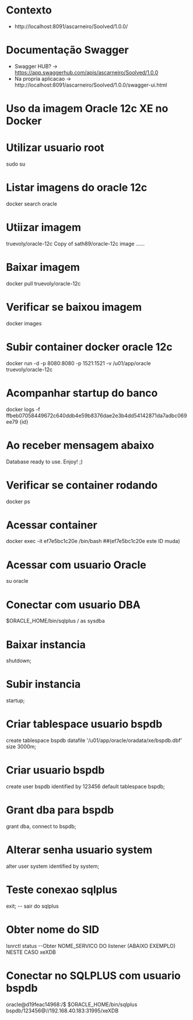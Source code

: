 # Contexto
 - http://localhost:8091/ascarneiro/Soolved/1.0.0/

# Documentação Swagger
- Swagger HUB? -> https://app.swaggerhub.com/apis/ascarneiro/Soolved/1.0.0
- Na propria aplicacao -> http://localhost:8091/ascarneiro/Soolved/1.0.0/swagger-ui.html



# Uso da imagem Oracle 12c XE no Docker
# Utilizar usuario root
sudo su

# Listar imagens do oracle 12c
docker search oracle

# Utiizar imagem
truevoly/oracle-12c                   Copy of sath89/oracle-12c image ......

# Baixar imagem
docker pull truevoly/oracle-12c

# Verificar se baixou imagem
docker images

# Subir container docker oracle 12c
docker run -d -p 8080:8080 -p 1521:1521 -v /u01/app/oracle truevoly/oracle-12c

# Acompanhar startup do banco
docker logs -f ffbeb07058449672c640ddb4e59b8376dae2e3b4dd54142871da7adbc069ee79 {id}

# Ao receber mensagem abaixo
Database ready to use. Enjoy! ;)

# Verificar se container rodando
docker ps

# Acessar container
docker exec -it ef7e5bc1c20e /bin/bash ##(ef7e5bc1c20e este ID muda)

# Acessar com usuario Oracle
su oracle

# Conectar com usuario DBA
$ORACLE_HOME/bin/sqlplus / as sysdba

# Baixar instancia
shutdown; 
# Subir instancia
startup;

# Criar tablespace usuario bspdb
create tablespace bspdb datafile '/u01/app/oracle/oradata/xe/bspdb.dbf' size 3000m;

# Criar usuario bspdb
create user bspdb identified by 123456 default tablespace bspdb;

# Grant dba para bspdb
grant dba, connect to bspdb;

# Alterar senha usuario system
alter user system identified by system;  

# Teste conexao sqlplus
exit;  -- sair do sqlplus
# Obter nome do SID
lsnrctl status --Obter NOME_SERVICO DO listener (ABAIXO EXEMPLO) NESTE CASO xeXDB
# Conectar no SQLPLUS com usuario bspdb
oracle@d19feac14968:/$ $ORACLE_HOME/bin/sqlplus bspdb/123456@//192.168.40.183:31995/xeXDB 



